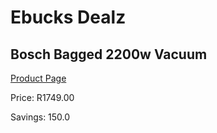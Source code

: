
# Ebucks Dealz
## Bosch Bagged 2200w Vacuum
[Product Page](https://www.ebucks.com/web/shop/productSelected.do?prodId=1010938631&catId=998409624)

Price: R1749.00

Savings: 150.0


	